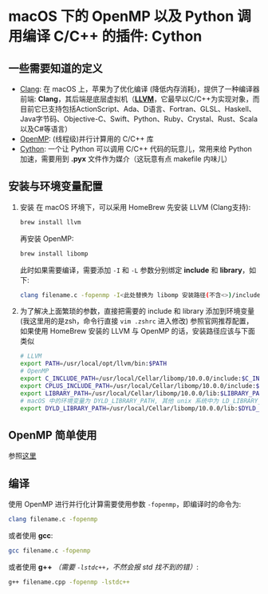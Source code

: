 # macOS 下的 OpenMP 以及 Python 调用编译 C/C++ 的插件: Cython
## 一些需要知道的定义
* [Clang](http://clang.llvm.org/get_started.html): 在 macOS 上，苹果为了优化编译 (降低内存消耗)，提供了一种编译器前端: **Clang**，其后端是底层虚拟机（**[LLVM](http://llvm.org/)**，它最早以C/C++为实现对象，而目前它已支持包括ActionScript、Ada、D语言、Fortran、GLSL、Haskell、Java字节码、Objective-C、Swift、Python、Ruby、Crystal、Rust、Scala以及C#等语言）
* [OpenMP](https://clang-omp.github.io/): (线程级)并行计算用的 C/C++ 库
* [Cython](https://cython.org/): 一个让 Python 可以调用 C/C++ 代码的玩意儿，常用来给 Python 加速，需要用到 **.pyx** 文件作为媒介（这玩意有点 makefile 内味儿）

## 安装与环境变量配置
1. 安装
    在 macOS 环境下，可以采用 HomeBrew 先安装 LLVM (Clang支持):
    ```sh
    brew install llvm
    ```
    再安装 OpenMP:
    ```sh
    brew install libomp
    ```
    此时如果需要编译，需要添加 ```-I``` 和 ```-L``` 参数分别绑定 **include** 和 **library**，如下:
    ```sh
    clang filename.c -fopenmp -I<此处替换为 libomp 安装路径(不含<>)/include> -L<此处替换为 libomp 安装路径(不含<>)/lib>
    ```
2. 为了解决上面繁琐的参数，直接把需要的 include 和 library 添加到环境变量(我这里用的是zsh，命令行直接 ```vim .zshrc``` 进入修改)
    参照官网推荐配置，如果使用 HomeBrew 安装的 LLVM 与 OpenMP 的话，安装路径应该与下面类似
    ```sh
    # LLVM
    export PATH=/usr/local/opt/llvm/bin:$PATH
    # OpenMP
    export C_INCLUDE_PATH=/usr/local/Cellar/libomp/10.0.0/include:$C_INCLUDE_PATH
    export CPLUS_INCLUDE_PATH=/usr/local/Cellar/libomp/10.0.0/include:$CPLUS_INCLUDE_PATH
    export LIBRARY_PATH=/usr/local/Cellar/libomp/10.0.0/lib:$LIBRARY_PATH
    # macOS 中的环境变量为 DYLD_LIBRARY_PATH, 其他 unix 系统中为 LD_LIBRARY_PATH
    export DYLD_LIBRARY_PATH=/usr/local/Cellar/libomp/10.0.0/lib:$DYLD_LIBRARY_PATH
    ```
## OpenMP 简单使用
参照[这里](https://www.ibm.com/developerworks/cn/aix/library/au-aix-openmp-framework/index.html)

## 编译
使用 OpenMP 进行并行化计算需要使用参数 ```-fopenmp```，即编译时的命令为:
```sh
clang filename.c -fopenmp
```
或者使用 **gcc**:
```sh
gcc filename.c -fopenmp
```
或者使用 **g++** *（需要 ```-lstdc++```，不然会报 std 找不到的错）*:
```sh
g++ filename.cpp -fopenmp -lstdc++
```

